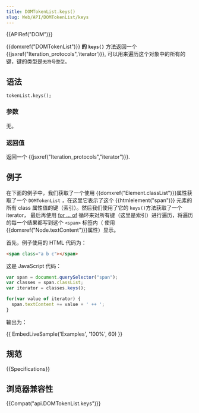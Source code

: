 ```yaml
---
title: DOMTokenList.keys()
slug: Web/API/DOMTokenList/keys
---
```

{{APIRef("DOM")}}

{{domxref("DOMTokenList")}} **的** **`keys()`** 方法返回一个{{jsxref("Iteration_protocols",'iterator')}}, 可以用来遍历这个对象中的所有的键，键的类型是`无符号整型`。

## 语法

```plain
tokenList.keys();
```

### 参数

无。

### 返回值

返回一个 {{jsxref("Iteration_protocols","iterator")}}.

## 例子

在下面的例子中，我们获取了一个使用 {{domxref("Element.classList")}}属性获取了一个 `DOMTokenList` ，在这里它表示了这个 {{htmlelement("span")}} 元素的所有 class 属性值的键（索引）。然后我们使用了它的 `keys()`方法获取了一个 iterator， 最后再使用 [for ... of](/zh-CN/docs/Web/JavaScript/Reference/Statements/for...of) 循环来对所有键（这里是索引）进行遍历，将遍历的每一个结果都写到这个 `<span>` 标签内（ 使用{{domxref("Node.textContent")}}属性）显示。

首先，例子使用的 HTML 代码为：

```html
<span class="a b c"></span>
```

这是 JavaScript 代码：

```js
var span = document.querySelector("span");
var classes = span.classList;
var iterator = classes.keys();

for(var value of iterator) {
  span.textContent += value + ' ++ ';
}
```

输出为：

{{ EmbedLiveSample('Examples', '100%', 60) }}

## 规范

{{Specifications}}

## 浏览器兼容性

{{Compat("api.DOMTokenList.keys")}}
